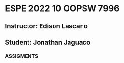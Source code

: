 # ESPE 2022 10 OOPSW 7996
## Instructor: Edison Lascano
## Student: Jonathan Jaguaco
### ASSIGMENTS
